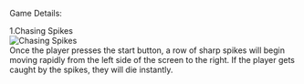 Game Details:

1.Chasing Spikes<br>
![Chasing Spikes](https://github.com/user-attachments/assets/d3f80b6d-93bd-4305-8911-750e8cd1b418)<br>
Once the player presses the start button, a row of sharp spikes will begin moving rapidly from the left side of the screen to the right. If the player gets caught by the spikes, they will die instantly.
